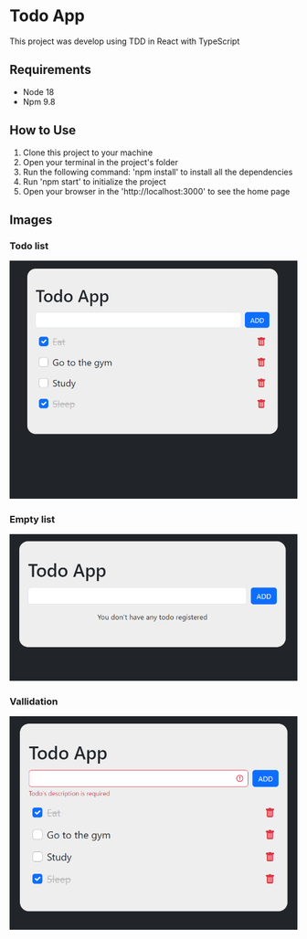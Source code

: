 # Todo App

This project was develop using TDD in React with TypeScript

## Requirements
* Node 18
* Npm 9.8

## How to Use
1. Clone this project to your machine
2. Open your terminal in the project's folder
3. Run the following command: 'npm install' to install all the dependencies
5. Run 'npm start' to initialize the project
6. Open your browser in the 'http://localhost:3000' to see the home page

## Images

### Todo list
![Todo list](public/imgs/todo-app.png)

### Empty list
![Empty list](public/imgs/empty-list.png)

### Vallidation
![Form validation](public/imgs/validations.png)
